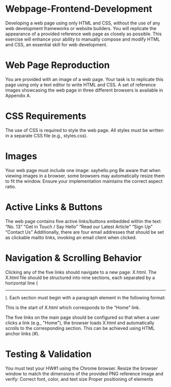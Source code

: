 # Webpage-Frontend-Development
Developing a web page using only HTML and CSS, without the use of any web development frameworks or website builders. You will replicate the appearance of a provided reference web page as closely as possible. This exercise will enhance your ability to manually compose and modify HTML and CSS, an essential skill for web development.

# Web Page Reproduction
You are provided with an image of a web page. Your task is to replicate this page using only a text editor to write HTML and CSS.
A set of reference images showcasing the web page in three different browsers is available in Appendix A.

# CSS Requirements
The use of CSS is required to style the web page.
All styles must be written in a separate CSS file (e.g., styles.css).

# Images
Your web page must include one image: sayhello.png
Be aware that when viewing images in a browser, some browsers may automatically resize them to fit the window. Ensure your implementation maintains the correct aspect ratio.

# Active Links & Buttons
The web page contains five active links/buttons embedded within the text:
“No. 13”
“Get in Touch / Say Hello”
“Read our Latest Article”
“Sign Up”
“Contact Us”
Additionally, there are four email addresses that should be set as clickable mailto links, invoking an email client when clicked.

# Navigation & Scrolling Behavior
Clicking any of the five links should navigate to a new page: X.html.
The X.html file should be structured into nine sections, each separated by a horizontal line (<hr>).
Each section must begin with a paragraph element in the following format:
<p id="Home">
This is the start of X.html which corresponds to the “Home” link.
</p>
The five links on the main page should be configured so that when a user clicks a link (e.g., "Home"), the browser loads X.html and automatically scrolls to the corresponding section. This can be achieved using HTML anchor links (#).

# Testing & Validation
You must test your HW#1 using the Chrome browser.
Resize the browser window to match the dimensions of the provided PNG reference image and verify:
Correct font, color, and text size
Proper positioning of elements
